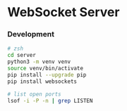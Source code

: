 # WebSocket Server

### Development

```sh
# zsh
cd server
python3 -m venv venv
source venv/bin/activate
pip install --upgrade pip
pip install websockets
```

```sh
# list open ports
lsof -i -P -n | grep LISTEN
```